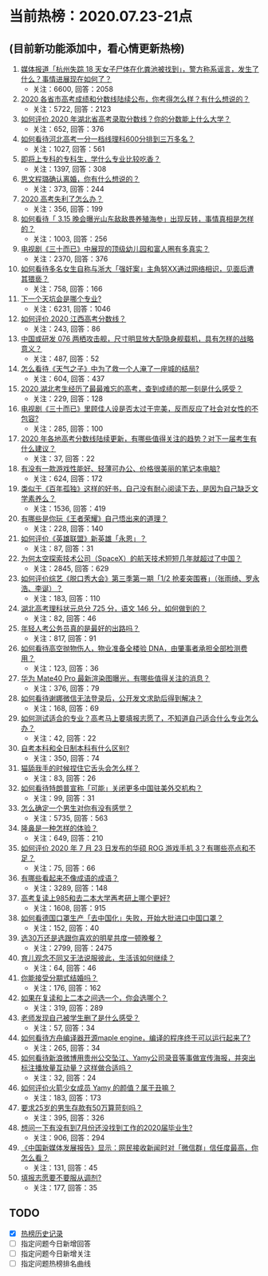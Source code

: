 # 当前热榜：2020.07.23-21点
## (目前新功能添加中，看心情更新热榜)
1. [媒体报道「杭州失踪 18 天女子尸体在化粪池被找到」，警方称系谣言，发生了什么？事情进展现在如何了？](https://www.zhihu.com/question/408501687)
    * 关注：6600, 回答：2058
2. [2020 各省市高考成绩和分数线陆续公布，你考得怎么样？有什么想说的？](https://www.zhihu.com/question/408518291)
    * 关注：5722, 回答：2123
3. [如何评价 2020 年湖北省高考录取分数线？你的分数能上什么大学？](https://www.zhihu.com/question/408616223)
    * 关注：652, 回答：376
4. [如何看待河北高考一分一档线理科600分排到三万多名？](https://www.zhihu.com/question/408486539)
    * 关注：1027, 回答：561
5. [即将上专科的专科生，学什么专业比较吃香？](https://www.zhihu.com/question/314772963)
    * 关注：1397, 回答：308
6. [思文程璐确认离婚，你有什么想说的？](https://www.zhihu.com/question/408555249)
    * 关注：373, 回答：244
7. [2020 高考失利了怎么办？](https://www.zhihu.com/question/405808949)
    * 关注：356, 回答：199
8. [如何看待「 3.15 晚会曝光山东敌敌畏养殖海参」出现反转，事情真相是怎样的？](https://www.zhihu.com/question/407943181)
    * 关注：1003, 回答：256
9. [电视剧《三十而已》中展现的顶级幼儿园和富人圈有多真实？](https://www.zhihu.com/question/407892591)
    * 关注：2370, 回答：376
10. [如何看待多名女生自称与浙大「强奸案」主角努XX通过网络相识，见面后遭其猥亵？](https://www.zhihu.com/question/408443987)
    * 关注：758, 回答：166
11. [下一个天坑会是哪个专业?](https://www.zhihu.com/question/402480681)
    * 关注：6231, 回答：1046
12. [如何评价 2020 江西高考分数线？](https://www.zhihu.com/question/408527994)
    * 关注：243, 回答：86
13. [中国或研发 076 两栖攻击舰，尺寸明显放大配隐身舰载机，具有怎样的战略意义？](https://www.zhihu.com/question/408385149)
    * 关注：487, 回答：52
14. [怎么看待《天气之子》中为了救一个人淹了一座城的结局?](https://www.zhihu.com/question/360898738)
    * 关注：604, 回答：437
15. [2020 湖北考生经历了最最难忘的高考，查到成绩的那一刻是什么感受？](https://www.zhihu.com/question/408550050)
    * 关注：229, 回答：128
16. [电视剧《三十而已》里顾佳人设是否太过于完美，反而反应了社会对女性的不包容?](https://www.zhihu.com/question/407631583)
    * 关注：285, 回答：100
17. [2020 年各地高考分数线陆续更新，有哪些值得关注的趋势？对下一届考生有什么建议？](https://www.zhihu.com/question/408515008)
    * 关注：37, 回答：22
18. [有没有一款游戏性能好、轻薄可办公、价格很美丽的笔记本电脑?](https://www.zhihu.com/question/408071250)
    * 关注：624, 回答：172
19. [类似于《百年孤独》这样的好书，自己没有耐心阅读下去，是因为自己缺乏文学素养么？](https://www.zhihu.com/question/408248646)
    * 关注：1536, 回答：419
20. [有哪些是你玩《王者荣耀》自己悟出来的道理？](https://www.zhihu.com/question/408501858)
    * 关注：228, 回答：140
21. [如何评价《英雄联盟》新英雄「永恩」？](https://www.zhihu.com/question/407048597)
    * 关注：87, 回答：31
22. [为何太空探索技术公司（SpaceX）的航天技术短短几年就超过了中国？](https://www.zhihu.com/question/398949025)
    * 关注：2845, 回答：629
23. [如何评价综艺《脱口秀大会》第三季第一期「1/2 抢麦突围赛」（张雨绮、罗永浩、李诞）？](https://www.zhihu.com/question/408394785)
    * 关注：183, 回答：110
24. [湖北高考理科状元总分 725 分，语文 146 分，如何做到的？](https://www.zhihu.com/question/408607763)
    * 关注：82, 回答：46
25. [年轻人考公务员真的是最好的出路吗？](https://www.zhihu.com/question/20537123)
    * 关注：817, 回答：91
26. [如何看待高空抛物伤人，物业准备全楼验 DNA，由肇事者承担全部检测费用？](https://www.zhihu.com/question/408525430)
    * 关注：123, 回答：36
27. [华为 Mate40 Pro 最新渲染图曝光，有哪些值得关注的消息？](https://www.zhihu.com/question/408324692)
    * 关注：376, 回答：79
28. [如何看待谢娜微信无法登录后，公开发文求助后得到解决？](https://www.zhihu.com/question/408413829)
    * 关注：168, 回答：69
29. [如何测试适合的专业？高考马上要填报志愿了，不知道自己适合什么专业怎么办？](https://www.zhihu.com/question/407942954)
    * 关注：42, 回答：22
30. [自考本科和全日制本科有什么区别?](https://www.zhihu.com/question/33733009)
    * 关注：350, 回答：74
31. [猫舔我手的时候捏住它舌头会怎么样？](https://www.zhihu.com/question/374875641)
    * 关注：83, 回答：26
32. [如何看待特朗普宣称「可能」关闭更多中国驻美外交机构？](https://www.zhihu.com/question/408517687)
    * 关注：99, 回答：31
33. [怎么确定一个男生对你有没有感觉？](https://www.zhihu.com/question/323966917)
    * 关注：5735, 回答：563
34. [隆鼻是一种怎样的体验？](https://www.zhihu.com/question/33583948)
    * 关注：649, 回答：210
35. [如何评价 2020 年 7 月 23 日发布的华硕 ROG 游戏手机 3？有哪些亮点和不足？](https://www.zhihu.com/question/408529500)
    * 关注：75, 回答：66
36. [有哪些看起来不像成语的成语？](https://www.zhihu.com/question/336989160)
    * 关注：3289, 回答：148
37. [高考复读上985和去二本大学再考研上哪个更好?](https://www.zhihu.com/question/407780538)
    * 关注：1608, 回答：915
38. [如何看德国口罩生产「去中国化」失败，开始大批进口中国口罩？](https://www.zhihu.com/question/407912979)
    * 关注：152, 回答：40
39. [选30万还是选跟你喜欢的明星共度一顿晚餐？](https://www.zhihu.com/question/401866060)
    * 关注：2799, 回答：2475
40. [育儿观念不同又无法说服彼此，生活该如何继续？](https://www.zhihu.com/question/406230456)
    * 关注：64, 回答：46
41. [你能接受分期式结婚吗？](https://www.zhihu.com/question/408594527)
    * 关注：176, 回答：162
42. [如果在复读和上二本之间选一个，你会选哪个？](https://www.zhihu.com/question/407798639)
    * 关注：319, 回答：289
43. [老师发现自己被学生删了是什么感受？](https://www.zhihu.com/question/408417039)
    * 关注：57, 回答：34
44. [如何看待方舟编译器开源maple engine，编译的程序终于可以运行起来了?](https://www.zhihu.com/question/408267340)
    * 关注：265, 回答：34
45. [如何看待新浪微博用贵州公交坠江、Yamy公司录音等事做宣传海报，并突出标注播放量互动量？这样做合适吗？](https://www.zhihu.com/question/408464225)
    * 关注：32, 回答：24
46. [如何评价火箭少女成员 Yamy 的颜值？属于丑嘛？](https://www.zhihu.com/question/408318976)
    * 关注：183, 回答：173
47. [要求25岁的男生存款有50万算苛刻吗？](https://www.zhihu.com/question/405543640)
    * 关注：395, 回答：326
48. [想问一下有没有到7月份还没找到工作的2020届毕业生?](https://www.zhihu.com/question/403907625)
    * 关注：906, 回答：294
49. [《中国新媒体发展报告》显示：网民接收新闻时对「微信群」信任度最高，你怎么看？](https://www.zhihu.com/question/408328576)
    * 关注：131, 回答：45
50. [填报志愿要不要服从调剂?](https://www.zhihu.com/question/31673241)
    * 关注：177, 回答：35
## TODO
* [x] [热榜历史记录](hot_history/AllHot.md)
* [ ] 指定问题今日新增回答
* [ ] 指定问题今日新增关注
* [ ] 指定问题热榜排名曲线
